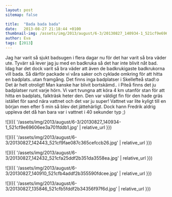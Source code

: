 ```yaml
---
layout: post
sitemap: false

title:  "Bada bada bada"
date:   2013-08-27 21:18:44 +0100
thumbnail-img: /assets/img/2013/august/6-3/20130827_140934-1_521cf9e69606ee3a701fddb1.jpg
author: Eva
tags: [2013]
---
```


Jag har varit så sjukt badsugen i flera dagar nu för det har varit så bra väder ute. Tyvärr så lever jag ju med en badkruka så det har inte blivit nåt bad. Idag har det dock varit så bra väder att även de badkrukigaste badkrukorna vill bada. Så därför packade vi våra saker och cyklade omkring för att hitta en badplats..utan framgång. Det finns inga badplatser i Skellefteå stad!:o Det är helt otroligt! Man kanske har blivit bortskämd.. i Piteå finns det ju badplatser runt varje hörn. Vi vart tvungna att köra 4 km utanför stan för att hitta en badplats, falkträsk heter den. Den var väldigt fin för den hade gräs istället för sand nära vattnet och det var ju super! Vattnet var lite kyligt till en början men efter 5 min så blev det jättehärligt. Dock hann Fredrik aldrig uppleva det då han bara var i vattnet i 40 sekunder typ ;)

![]({{ '/assets/img/2013/august/6-3/20130827_140934-1_521cf9e69606ee3a701fddb1.jpg'  | relative_url }})

![]({{ '/assets/img/2013/august/6-3/20130827_142443_521cf9fae087c365cefccb26.jpg'  | relative_url }})

![]({{ '/assets/img/2013/august/6-3/20130827_142432_521cfa25ddf2b351da3558ea.jpg'  | relative_url }})

![]({{ '/assets/img/2013/august/6-3/20130827_140910_521cfb4addf2b355590fdcee.jpg'  | relative_url }})

![]({{ '/assets/img/2013/august/6-3/20130827_135846_521cfb5fddf2b34356f97f6d.jpg'  | relative_url }})

